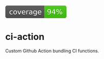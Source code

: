 <a href="https://shields.io" target="_blank"><img src="https://github.com/cyberscan/ci-action/blob/badge/coverage.svg" alt="Coverage" /></a>
# ci-action
Custom Github Action bundling CI functions.
